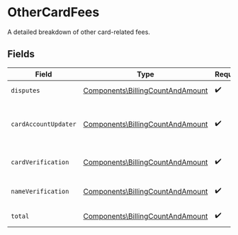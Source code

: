 # OtherCardFees

A detailed breakdown of other card-related fees.


## Fields

| Field                                                                                | Type                                                                                 | Required                                                                             | Description                                                                          |
| ------------------------------------------------------------------------------------ | ------------------------------------------------------------------------------------ | ------------------------------------------------------------------------------------ | ------------------------------------------------------------------------------------ |
| `disputes`                                                                           | [Components\BillingCountAndAmount](../../Models/Components/BillingCountAndAmount.md) | :heavy_check_mark:                                                                   | Fees for disputes.                                                                   |
| `cardAccountUpdater`                                                                 | [Components\BillingCountAndAmount](../../Models/Components/BillingCountAndAmount.md) | :heavy_check_mark:                                                                   | Fees for card account updater services.                                              |
| `cardVerification`                                                                   | [Components\BillingCountAndAmount](../../Models/Components/BillingCountAndAmount.md) | :heavy_check_mark:                                                                   | Fees for card verification.                                                          |
| `nameVerification`                                                                   | [Components\BillingCountAndAmount](../../Models/Components/BillingCountAndAmount.md) | :heavy_check_mark:                                                                   | Fees for name verification.                                                          |
| `total`                                                                              | [Components\BillingCountAndAmount](../../Models/Components/BillingCountAndAmount.md) | :heavy_check_mark:                                                                   | Total other card fees.                                                               |